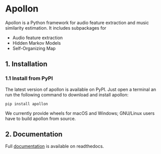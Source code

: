 # Apollon
Apollon is a Python framework for audio feature extraction and music similarity
estimation. It includes subpackages for

* Audio feature extraction
* Hidden Markov Models
* Self-Organizing Map

## 1. Installation
### 1.1 Install from PyPI
The latest version of apollon is available on PyPI. Just open a terminal an run
the following command to download and install apollon:

```
pip install apollon 
```

We currently provide wheels for macOS and Windows; GNU/Linux users have to
build apollon from source.

## 2. Documentation
Full [documentation](https://apollon.readthedocs.io) is available on readthedocs.
